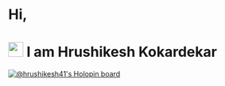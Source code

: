 # Hi,
# <img src="https://raw.githubusercontent.com/MartinHeinz/MartinHeinz/master/wave.gif" height="30px"> I am Hrushikesh Kokardekar
<!---
Hrushikesh41/Hrushikesh41 is a ✨ special ✨ repository because its `README.md` (this file) appears on your GitHub profile.
You can click the Preview link to take a look at your changes.
--->
[![@hrushikesh41's Holopin board](https://holopin.me/hrushikesh41)](https://holopin.io/@hrushikesh41)
